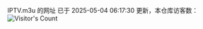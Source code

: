 IPTV.m3u 的网址 已于 2025-05-04 06:17:30 更新，本仓库访客数：![Visitor's Count](https://profile-counter.glitch.me/hero1898_tv/count.svg)
